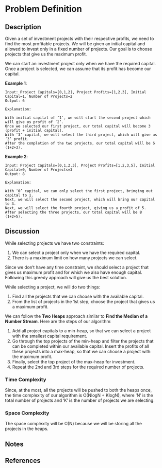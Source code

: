 # Problem Definition

## Description

Given a set of investment projects with their respective profits, we need to find the most profitable projects. We will be given an initial capital and allowed to invest only in a fixed number of projects. Our goal is to choose projects that give us the maximum profit.

We can start an investment project only when we have the required capital. Once a project is selected, we can assume that its profit has become our capital.

**Example 1**:

```plaintext
Input: Project Capitals=[0,1,2], Project Profits=[1,2,3], Initial Capital=1, Number of Projects=2
Output: 6

Explanation:

With initial capital of ‘1’, we will start the second project which will give us profit of ‘2’.
Once we selected our first project, our total capital will become 3 (profit + initial capital).
With ‘3’ capital, we will select the third project, which will give us ‘3’ profit.
After the completion of the two projects, our total capital will be 6 (1+2+3).
```

**Example 2**:

```plaintext
Input: Project Capitals=[0,1,2,3], Project Profits=[1,2,3,5], Initial Capital=0, Number of Projects=3
Output: 8

Explanation:

With ‘0’ capital, we can only select the first project, bringing out capital to 1.
Next, we will select the second project, which will bring our capital to 3.
Next, we will select the fourth project, giving us a profit of 5.
After selecting the three projects, our total capital will be 8 (1+2+5).
```

## Discussion

While selecting projects we have two constraints:

1. We can select a project only when we have the required capital.
2. There is a maximum limit on how many projects we can select.

Since we don’t have any time constraint, we should select a project that gives us maximum profit and for which we also have enough capital. Following this greedy approach will give us the best solution.

While selecting a project, we will do two things:

1. Find all the projects that we can choose with the available capital.
2. From the list of projects in the 1st step, choose the project that gives us a maximum profit.

We can follow the **Two Heaps** approach similar to **Find the Median of a Number Stream**. Here are the steps of our algorithm:

1. Add all project capitals to a min-heap, so that we can select a project with the smallest capital requirement.
2. Go through the top projects of the min-heap and filter the projects that can be completed within our available capital. Insert the profits of all these projects into a max-heap, so that we can choose a project with the maximum profit.
3. Finally, select the top project of the max-heap for investment.
4. Repeat the 2nd and 3rd steps for the required number of projects.

### Time Complexity

Since, at the most, all the projects will be pushed to both the heaps once, the time complexity of our algorithm is O(NlogN + KlogN), where ‘N’ is the total number of projects and ‘K’ is the number of projects we are selecting.

### Space Complexity

The space complexity will be O(N) because we will be storing all the projects in the heaps.

## Notes

## References

